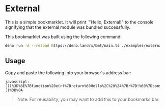 # External

This is a simple bookmarklet. It will print `"Hello, External!" to the console
signifying that the external module was bundled successfully.

This bookmarklet was built using the following command:

```bash
deno run -A --reload https://deno.land/x/bmt/main.ts ./examples/external/main.ts
```

## Usage

Copy and paste the following into your browser's address bar:

```
javascript:(()%3D%3E%7Bfunction%20e(r)%7Breturn%60Hello%2C%20%24%7Br%7D!%60%7Dconsole.log(e(%22External%22))%3B%7D)()%3B%0A
```

> Note: For reusability, you may want to add this to your bookmarks bar.
